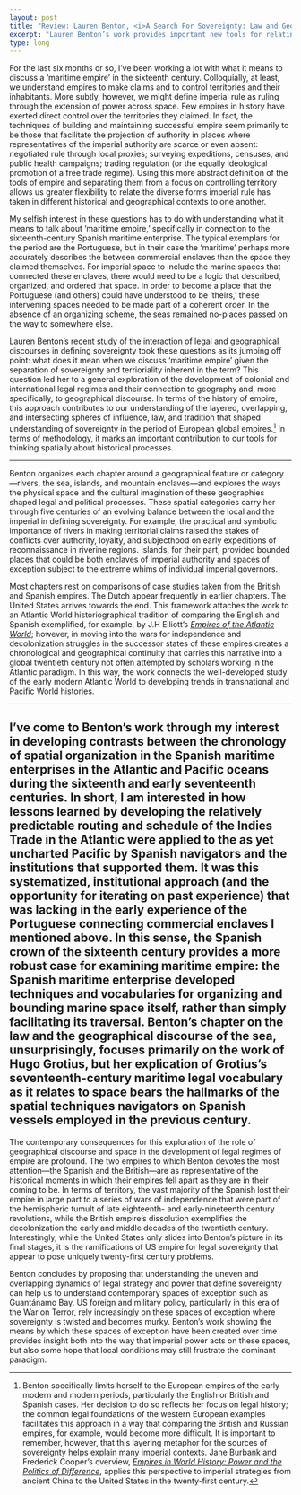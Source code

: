 ```yaml
---
layout: post
title: "Review: Lauren Benton, <i>A Search For Sovereignty: Law and Geography in European Empires, 1400-1900</i>"
excerpt: "Lauren Benton’s work provides important new tools for relating the development of colonial and international legal regimes to geography and to the application of spatial thinking to understanding historical processes."
type: long
---
```


For the last six months or so, I’ve been working a lot with what it means to discuss a ‘maritime empire’ in the sixteenth century. Colloquially, at least, we understand empires to make claims and to control territories and their inhabitants. More subtly, however, we might define imperial rule as ruling through the extension of power across space. Few empires in history have exerted direct control over the territories they claimed. In fact, the techniques of building and maintaining successful empire seem primarily to be those that facilitate the projection of authority in places where representatives of the imperial authority are scarce or even absent: negotiated rule through local proxies; surveying expeditions, censuses, and public health campaigns; trading regulation (or the equally ideological promotion of a free trade regime). Using this more abstract definition of the tools of empire and separating them from a focus on controlling territory allows us greater flexibility to relate the diverse forms imperial rule has taken in different historical and geographical contexts to one another.

My selfish interest in these questions has to do with understanding what it means to talk about ‘maritime empire,’ specifically in connection to the sixteenth-century Spanish maritime enterprise. The typical exemplars for the period are the Portuguese, but in their case the ‘maritime’ perhaps more accurately describes the between commercial enclaves than the space they claimed themselves. For imperial space to include the marine spaces that connected these enclaves, there would need to be a logic that described, organized, and ordered that space. In order to become a place that the Portuguese (and others) could have understood to be ‘theirs,’ these intervening spaces needed to be made part of a coherent order. In the absence of an organizing scheme, the seas remained no-places passed on the way to somewhere else.

Lauren Benton’s [recent study][benton-amzn] of the interaction of legal and geographical discourses in defining sovereignty took these questions as its jumping off point: what does it mean when we discuss ‘maritime empire’ given the separation of sovereignty and terrioriality inherent in the term? This question led her to a general exploration of the development of colonial and international legal regimes and their connection to geography and, more specifically, to geographical discourse. In terms of the history of empire, this approach contributes to our understanding of the layered, overlapping, and intersecting spheres of influence, law, and tradition that shaped understanding of sovereignty in the period of European global empires.[^burbank+cooper] In terms of methodology, it marks an important contribution to our tools for thinking spatially about historical processes.

---

Benton organizes each chapter around a geographical feature or category—rivers, the sea, islands, and mountain enclaves—and explores the ways the physical space and the cultural imagination of these geographies shaped legal and political processes. These spatial categories carry her through five centuries of an evolving balance between the local and the imperial in defining sovereignty. For example, the practical and symbolic importance of rivers in making territorial claims raised the stakes of conflicts over authority, loyalty, and subjecthood on early expeditions of reconnaissance in riverine regions. Islands, for their part, provided bounded places that could be both enclaves of imperial authority and spaces of exception subject to the extreme whims of individual imperial governors.

Most chapters rest on comparisons of case studies taken from the British and Spanish empires. The Dutch appear frequently in earlier chapters. The United States arrives towards the end. This framework attaches the work to an Atlantic World historiographical tradition of comparing the English and Spanish exemplified, for example, by J.H Elliott’s [_Empires of the Atlantic World_][elliott-amzn]; however, in moving into the wars for independence and decolonization struggles in the successor states of these empires creates a chronological and geographical continuity  that carries this narrative into a global twentieth century not often attempted by scholars working in the Atlantic paradigm. In this way, the work connects the well-developed study of the early modern Atlantic World to developing trends in transnational and Pacific World histories.

---

I’ve come to Benton’s work through my interest in developing contrasts between the chronology of spatial organization in the Spanish maritime enterprises in the Atlantic and Pacific oceans during the sixteenth and early seventeenth centuries. In short, I am interested in how lessons learned by developing the relatively predictable routing and schedule of the Indies Trade in the Atlantic were applied to the as yet uncharted Pacific by Spanish navigators and the institutions that supported them. It was this systematized, institutional approach (and the opportunity for iterating on past experience) that was lacking in the early experience of the Portuguese connecting commercial enclaves I mentioned above. In this sense, the Spanish crown of the sixteenth century provides a more robust case for examining maritime empire: the Spanish maritime enterprise developed techniques and vocabularies for organizing and bounding marine space itself, rather than simply facilitating its traversal. Benton’s chapter on the law and the geographical discourse of the sea, unsurprisingly, focuses primarily on the work of Hugo Grotius, but her explication of Grotius’s seventeenth-century maritime legal vocabulary as it relates to space bears the hallmarks of the spatial techniques navigators on Spanish vessels employed in the previous century.
---

The contemporary consequences for this exploration of the role of geographical discourse and space in the development of legal regimes of empire are profound. The two empires to which Benton devotes the most attention—the Spanish and the British—are as representative of the historical moments in which their empires fell apart as they are in their coming to be. In terms of territory, the vast majority of the Spanish lost their empire in large part to a series of wars of independence that were part of the hemispheric tumult of late eighteenth- and early-nineteenth century revolutions, while the British empire’s dissolution exemplifies the decolonization the early and middle decades of the twentieth century. Interestingly, while the United States only slides into Benton’s picture in its final stages, it is the ramifications of US empire for legal sovereignty that appear to pose uniquely twenty-first century problems.

Benton concludes by proposing that understanding the uneven and overlapping dynamics of legal strategy and power that define sovereignty can help us to understand contemporary spaces of exception such as Guantánamo Bay. US foreign and military policy, particularly in this era of the War on Terror, rely increasingly on these spaces of exception where sovereignty is twisted and becomes murky. Benton’s work showing the means by which these spaces of exception have been created over time provides insight both into the way that imperial power acts on these spaces, but also some hope that local conditions may still frustrate the dominant paradigm.

[^burbank+cooper]: Benton specifically limits herself to the European empires of the early modern and modern periods, particularly the English or British and Spanish cases. Her decision to do so reflects her focus on legal history; the common legal foundations of the western European examples facilitates this approach in a way that comparing the British and Russian empires, for example, would become more difficult. It is important to remember, however, that this layering metaphor for the sources of sovereignty helps explain many imperial contexts. Jane Burbank and Frederick Cooper’s overview, [_Empires in World History: Power and the Politics of Difference_][burbank-amzn], applies this perspective to imperial strategies from ancient China to the United States in the twenty-first century.

[elliott-amzn]: http://www.amazon.com/exec/obidos/asin/030012399X/ref=nosim/latin031-20
[benton-amzn]: http://www.amazon.com/exec/obidos/asin/0521707439/ref=nosim/latin031-20
[burbank-amzn]: http://www.amazon.com/exec/obidos/asin/0691152365/ref=nosim/latin031-20
